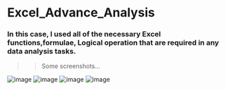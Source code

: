 # Excel_Advance_Analysis

### In this case, I used all of the necessary Excel functions,formulae, Logical operation that are required in any data analysis tasks.

>> Some screenshots...

![image](https://user-images.githubusercontent.com/112798701/200525506-9495beb0-da5f-4743-a24a-6ab10249ef8f.png)
![image](https://user-images.githubusercontent.com/112798701/200525877-dd1aa6a5-c506-411f-a991-91ed7ca08496.png)
![image](https://user-images.githubusercontent.com/112798701/200526067-f59aa9f6-e097-4497-af82-603a4469f2b6.png)
![image](https://user-images.githubusercontent.com/112798701/200526415-c5282e1b-2331-4a6e-9b06-0cbc232211c6.png)


